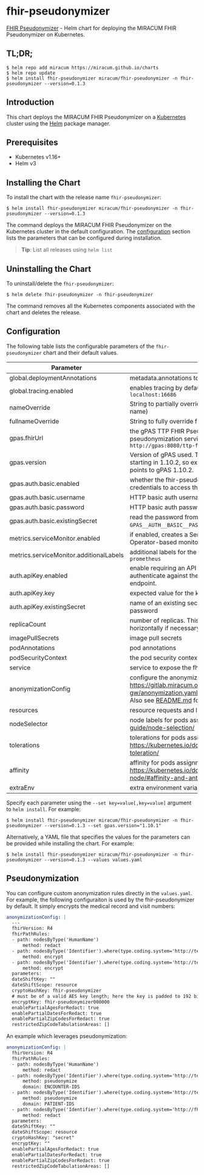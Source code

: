 # fhir-pseudonymizer

[FHIR Pseudonymizer](https://gitlab.miracum.org/miracum/etl/fhir-pseudonymizer) - Helm chart for deploying the MIRACUM FHIR Pseudonymizer on Kubernetes.

## TL;DR;

```console
$ helm repo add miracum https://miracum.github.io/charts
$ helm repo update
$ helm install fhir-pseudonymizer miracum/fhir-pseudonymizer -n fhir-pseudonymizer --version=0.1.3
```

## Introduction

This chart deploys the MIRACUM FHIR Pseudonymizer on a [Kubernetes](http://kubernetes.io) cluster using the [Helm](https://helm.sh) package manager.

## Prerequisites

- Kubernetes v1.16+
- Helm v3

## Installing the Chart

To install the chart with the release name `fhir-pseudonymizer`:

```console
$ helm install fhir-pseudonymizer miracum/fhir-pseudonymizer -n fhir-pseudonymizer --version=0.1.3
```

The command deploys the MIRACUM FHIR Pseudonymizer on the Kubernetes cluster in the default configuration. The [configuration](#configuration) section lists the parameters that can be configured during installation.

> **Tip**: List all releases using `helm list`

## Uninstalling the Chart

To uninstall/delete the `fhir-pseudonymizer`:

```console
$ helm delete fhir-pseudonymizer -n fhir-pseudonymizer
```

The command removes all the Kubernetes components associated with the chart and deletes the release.

## Configuration

The following table lists the configurable parameters of the `fhir-pseudonymizer` chart and their default values.

| Parameter                               | Description                                                                                                                                                                                                                                                                      | Default                                       |
| --------------------------------------- | -------------------------------------------------------------------------------------------------------------------------------------------------------------------------------------------------------------------------------------------------------------------------------- | --------------------------------------------- |
| global.deploymentAnnotations            | metadata.annotations to apply to all deployments                                                                                                                                                                                                                                 | <code>{}</code>                               |
| global.tracing.enabled                  | enables tracing by default, traces are exported in Jaeger format to `localhost:16686`                                                                                                                                                                                            | <code>false</code>                            |
| nameOverride                            | String to partially override fullname template (will maintain the release name)                                                                                                                                                                                                  | <code>""</code>                               |
| fullnameOverride                        | String to fully override fullname template                                                                                                                                                                                                                                       | <code>""</code>                               |
| gpas.fhirUrl                            | the gPAS TTP FHIR Pseudonymizer base URL used to be used by the pseudonymization service. it should look similar to this: `http://gpas:8080/ttp-fhir/fhir/`                                                                                                                      | <code>""</code>                               |
| gpas.version                            | Version of gPAS used. There were breaking changes to the FHIR API starting in 1.10.2, so explicitely set this value to 1.10.2 if `gpas.fhirUrl` points to gPAS 1.10.2.                                                                                                           | <code>"1.10.1"</code>                         |
| gpas.auth.basic.enabled                 | whether the fhir-pseudonymizer needs to provide basic auth credentials to access the gPAS FHIR API                                                                                                                                                                               | <code>false</code>                            |
| gpas.auth.basic.username                | HTTP basic auth username                                                                                                                                                                                                                                                         | <code>""</code>                               |
| gpas.auth.basic.password                | HTTP basic auth password                                                                                                                                                                                                                                                         | <code>""</code>                               |
| gpas.auth.basic.existingSecret          | read the password from an existing secret from the `GPAS__AUTH__BASIC__PASSWORD` key                                                                                                                                                                                             | <code>""</code>                               |
| metrics.serviceMonitor.enabled          | if enabled, creates a ServiceMonitor instance for Prometheus Operator-based monitoring                                                                                                                                                                                           | <code>false</code>                            |
| metrics.serviceMonitor.additionalLabels | additional labels for the ServiceMonitor resource, e.g. `release: prometheus`                                                                                                                                                                                                    | <code>{}</code>                               |
| auth.apiKey.enabled                     | enable requiring an API key placed in the `x-api-key` header to authenticate against the fhir-pseudonymizer's `/fhir/$de-pseudonymize` endpoint.                                                                                                                                 | <code>false</code>                            |
| auth.apiKey.key                         | expected value for the key, aka "password"                                                                                                                                                                                                                                       | <code>""</code>                               |
| auth.apiKey.existingSecret              | name of an existing secret with an `APIKEY` key containing the expected password                                                                                                                                                                                                 | <code>""</code>                               |
| replicaCount                            | number of replicas. This components can also be easily scaled horizontally if necessary.                                                                                                                                                                                         | <code>1</code>                                |
| imagePullSecrets                        | image pull secrets                                                                                                                                                                                                                                                               | <code>[]</code>                               |
| podAnnotations                          | pod annotations                                                                                                                                                                                                                                                                  | <code>{}</code>                               |
| podSecurityContext                      | the pod security context                                                                                                                                                                                                                                                         | <code>{}</code>                               |
| service                                 | service to expose the fhir-pseudonymizer                                                                                                                                                                                                                                         | <code>{"port":8080,"type":"ClusterIP"}</code> |
| anonymizationConfig                     | configure the anonymization rules, see <https://gitlab.miracum.org/miracum/etl/deployment/-/blob/master/fhir-gw/anonymization.yaml> for an example. this is evaluated as a template. Also see [README.md](README.md#pseudonymization) for configuring it within this values.yaml | <code>{}</code>                               |
| resources                               | resource requests and limits                                                                                                                                                                                                                                                     | <code>{}</code>                               |
| nodeSelector                            | node labels for pods assignment see: <https://kubernetes.io/docs/user-guide/node-selection/>                                                                                                                                                                                     | <code>{}</code>                               |
| tolerations                             | tolerations for pods assignment see: <https://kubernetes.io/docs/concepts/configuration/taint-and-toleration/>                                                                                                                                                                   | <code>[]</code>                               |
| affinity                                | affinity for pods assignment see: <https://kubernetes.io/docs/concepts/configuration/assign-pod-node/#affinity-and-anti-affinity>                                                                                                                                                | <code>{}</code>                               |
| extraEnv                                | extra environment variables to apply to the container                                                                                                                                                                                                                            | <code>[]</code>                               |

Specify each parameter using the `--set key=value[,key=value]` argument to `helm install`. For example:

```console
$ helm install fhir-pseudonymizer miracum/fhir-pseudonymizer -n fhir-pseudonymizer --version=0.1.3 --set gpas.version="1.10.1"
```

Alternatively, a YAML file that specifies the values for the parameters can be provided while
installing the chart. For example:

```console
$ helm install fhir-pseudonymizer miracum/fhir-pseudonymizer -n fhir-pseudonymizer --version=0.1.3 --values values.yaml
```

## Pseudonymization

You can configure custom anonymization rules directly in the `values.yaml`. For example, the following configuraiton is used by the fhir-pseudonymizer by default.
It simply encrypts the medical record and visit numbers:

```yaml
anonymizationConfig: |
  ---
  fhirVersion: R4
  fhirPathRules:
  - path: nodesByType('HumanName')
      method: redact
  - path: nodesByType('Identifier').where(type.coding.system='http://terminology.hl7.org/CodeSystem/v2-0203' and type.coding.code='VN').value
      method: encrypt
  - path: nodesByType('Identifier').where(type.coding.system='http://terminology.hl7.org/CodeSystem/v2-0203' and type.coding.code='MR').value
      method: encrypt
  parameters:
  dateShiftKey: ""
  dateShiftScope: resource
  cryptoHashKey: fhir-pseudonymizer
  # must be of a valid AES key length; here the key is padded to 192 bits
  encryptKey: fhir-pseudonymizer000000
  enablePartialAgesForRedact: true
  enablePartialDatesForRedact: true
  enablePartialZipCodesForRedact: true
  restrictedZipCodeTabulationAreas: []
```

An example which leverages pseudonymization:

```yaml
anonymizationConfig: |
  fhirVersion: R4
  fhirPathRules:
  - path: nodesByType('HumanName')
      method: redact
  - path: nodesByType('Identifier').where(type.coding.system='http://terminology.hl7.org/CodeSystem/v2-0203' and type.coding.code='VN').value
      method: pseudonymize
      domain: ENCOUNTER-IDS
  - path: nodesByType('Identifier').where(type.coding.system='http://terminology.hl7.org/CodeSystem/v2-0203' and type.coding.code='MR').value
      method: pseudonymize
      domain: PATIENT-IDS
  - path: nodesByType('Identifier').where(type.coding.system='http://fhir.de/CodeSystem/identifier-type-de-basis' and type.coding.code='GKV' or type.coding.code='PKV')
      method: redact
  parameters:
  dateShiftKey: ""
  dateShiftScope: resource
  cryptoHashKey: "secret"
  encryptKey: ""
  enablePartialAgesForRedact: true
  enablePartialDatesForRedact: true
  enablePartialZipCodesForRedact: true
  restrictedZipCodeTabulationAreas: []
```
